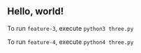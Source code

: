 ## Hello, world!


To run `feature-3`, execute `python3 three.py`

To run `feature-4`, execute `python4 three.py`

